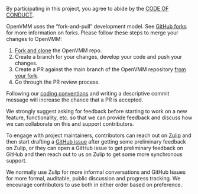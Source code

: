 By participating in this project, you agree to abide by the [CODE OF CONDUCT](./CODE_OF_CONDUCT.md).

OpenVMM uses the “fork-and-pull” development model. 
See [GitHub forks](https://docs.github.com/en/pull-requests/collaborating-with-pull-requests/working-with-forks) 
for more information on forks. Please follow these steps to merge your changes to OpenVMM:
1. [Fork and clone](https://docs.github.com/en/pull-requests/collaborating-with-pull-requests/working-with-forks/fork-a-repo#forking-a-repository) the OpenVMM repo.
2. Create a branch for your changes, develop your code and push your changes.
3. Create a PR against the main branch of the OpenVMM repository 
[from your fork](https://docs.github.com/en/pull-requests/collaborating-with-pull-requests/proposing-changes-to-your-work-with-pull-requests/creating-a-pull-request-from-a-fork).
4. Go through the PR review process. 

Following our [coding conventions](.\guide\src\dev_guide\contrib\code.md) and 
writing a descriptive commit message will increase the chance that a PR is accepted.

We strongly suggest asking for feedback before starting to work on a new feature, 
functionality, etc. so that we can provide feedback and discuss how we can 
collaborate on this and support contributors. 

To engage with project maintainers, contributors can reach out on 
[Zulip](https://openvmm.zulipchat.com/) and then start drafting a 
[GitHub issue](https://github.com/microsoft/openvmm/issues/new?template=Blank+issue) 
after getting some preliminary feedback on Zulip, or they can open a GitHub issue 
to get preliminary feedback on GitHub and then reach out to us on Zulip to get 
some more synchronous support. 

We normally use Zulip for more informal conversations and GitHub Issues for more 
formal, auditable, public discussion and progress tracking. We encourage contributors 
to use both in either order based on preference.
